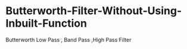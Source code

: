 # Butterworth-Filter-Without-Using-Inbuilt-Function
Butterworth Low Pass , Band Pass ,High Pass Filter
